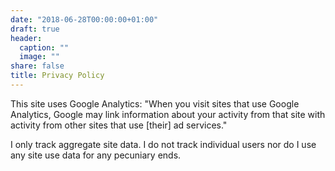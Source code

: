 ```yaml
---
date: "2018-06-28T00:00:00+01:00"
draft: true
header:
  caption: ""
  image: ""
share: false
title: Privacy Policy
---
```


This site uses Google Analytics: "When you visit sites that use Google Analytics, Google may link information about your activity from that site with activity from other sites that use [their] ad services."

I only track aggregate site data. I do not track individual users nor do I use any site use data for any pecuniary ends.
